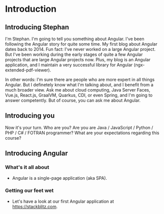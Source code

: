 # Introduction

## Introducing Stephan

I'm Stephan. I'm going to tell you something about Angular. I've been following the Angular story for quite some time. My first blog about Angular dates back to 2014. Fun fact: I've never worked on a large Angular project. But I've been working during the early stages of quite a few Angular projects that are large Angular projects now. Plus, my blog is an Angular application, and I maintain a very successful library for Angular (ngx-extended-pdf-viewer).

In other words: I'm sure there are people who are more expert in all things Angular. But I definetely know what I'm talking about, and I benefit from a much broader view. Ask me about cloud computing, Java Server Faces, Vue.js, React.js, GraalVM, Quarkus, CDI, or even Spring, and I'm going to answer competently. But of course, you can ask me about Angular. 

## Introducing you

Now it's your turn. Who are you? Are you are Java / JavaScript / Python / PHP / C# / FOTRAN programmer? What are your expectations regarding this course?

## Introducing Angular

### What's it all about

- Angular is a single-page application (aka SPA). 

### Getting our feet wet

- Let's have a look at our first Angular application at https://stackblitz.com.